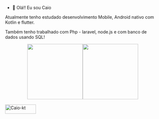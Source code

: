 - 👋 Olá!! Eu sou Caio

Atualmente tenho estudado desenvolvimento Mobile, Android nativo com Kotlin e flutter.

Também tenho trabalhado com Php - laravel, node.js e com banco de dados usando SQL!

<div align="center">
  <a href="https://github.com/CaioIOX"><img height="180em" src="https://github-readme-stats.vercel.app/api?username=CaioIOX&show_icons=true&theme=merko&include_all_commits=true&count_private=true"/><img height="180em" src="https://github-readme-stats.vercel.app/api/top-langs/?username=CaioIOX&layout=compact&langs_count=7&theme=merko"/>
</div>
    
    
  
  <div style="display: inline_block"><br>
   <img align="center" alt="Caio-kt" height="30" width="100" src=https://img.shields.io/badge/Kotlin-0095D5?&style=for-the-badge&logo=kotlin&logoColor=white
  </div>
